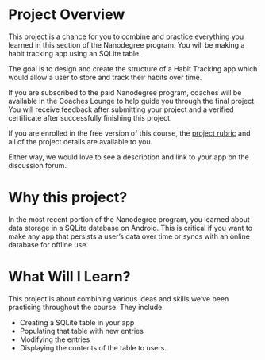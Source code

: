 # Project Overview
This project is a chance for you to combine and practice everything you learned in this section of the Nanodegree program. You will be making a habit tracking app using an SQLite table. 

The goal is to design and create the structure of a Habit Tracking app which would allow a user to store and track their habits over time.

If you are subscribed to the paid Nanodegree program, coaches will be available in the Coaches Lounge to help guide you through the final project. You will receive feedback after submitting your project and a verified certificate after successfully finishing this project.

If you are enrolled in the free version of this course, the [project rubric](https://review.udacity.com/#!/rubrics/162/view) and all of the project details are available to you.

Either way, we would love to see a description and link to your app on the discussion forum.
# Why this project?
In the most recent portion of the Nanodegree program, you learned about data storage in a SQLite database on Android. This is critical if you want to make any app that persists a user’s data over time or syncs with an online database for offline use.
 
# What Will I Learn?
This project is about combining various ideas and skills we’ve been practicing throughout the course. They include:
* Creating a SQLite table in your app
* Populating that table with new entries
* Modifying the entries
* Displaying the contents of the table to users.
